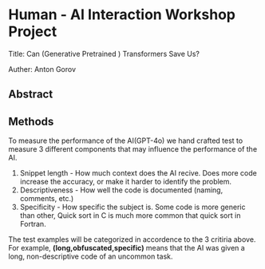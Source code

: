 # Human - AI Interaction Workshop Project

Title: Can (Generative Pretrained ) Transformers Save Us?

Auther: Anton Gorov

## Abstract

## Methods

To measure the performance of the AI(GPT-4o) we hand crafted test to measure 3 different components that may influence the performance of the AI.

1. Snippet length - How much context does the AI recive. Does more code increase the accuracy, or make it harder to identify the problem.
2. Descriptiveness - How well the code is documented (naming, comments, etc.)
3. Specificity - How specific the subject is. Some code is more generic than other, Quick sort in C is much more common that quick sort in Fortran.

The test examples will be categorized in accordence to the 3 critiria above. For example, **(long,obfuscated,specific)** means that the AI was given a long, non-descriptive code of an uncommon task.


